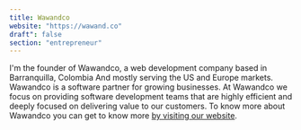 ```yaml
---
title: Wawandco
website: "https://wawand.co"
draft": false
section: "entrepreneur"
---
```


I'm the founder of Wawandco, a web development company based in Barranquilla, Colombia And mostly serving the US and Europe markets. Wawandco is a software partner for growing businesses. At Wawandco we focus on providing software development teams that are highly efficient and deeply focused on delivering value to our customers. To know more about Wawandco you can get to know more [by visiting our website](https://wawand.co).